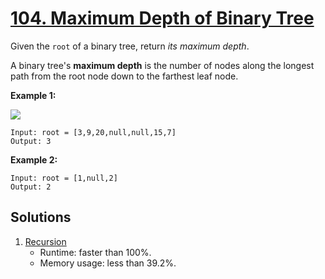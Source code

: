 # [104. Maximum Depth of Binary Tree](https://leetcode.com/problems/maximum-depth-of-binary-tree/)

Given the `root` of a binary tree, return _its maximum depth_.

A binary tree's **maximum depth** is the number of nodes along the longest path from the root node down to the farthest leaf node.

**Example 1:**

![](https://assets.leetcode.com/uploads/2020/11/26/tmp-tree.jpg)

```
Input: root = [3,9,20,null,null,15,7]
Output: 3
```

**Example 2:**

```
Input: root = [1,null,2]
Output: 2
```

## Solutions
1. [Recursion](./MaximumDepthOfBinaryTree.java)
    - Runtime: faster than 100%.
    - Memory usage: less than 39.2%.
